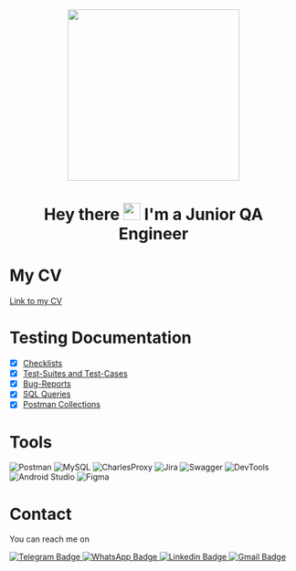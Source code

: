 

<div id="header" align="center">
  <img src="https://media.giphy.com/media/hpXdHPfFI5wTABdDx9/giphy.gif" width="300"/>
</div>

<div align="center">
<h1>
  Hey there
  <img src="https://media.giphy.com/media/hvRJCLFzcasrR4ia7z/giphy.gif" width="30px"/>
  I'm a Junior QA Engineer
</h1>
</div>


# My CV 
[Link to my CV](https://docs.google.com/document/d/179B9avmKXHhoN24HEL_N5tg2YIOzCQJifuJdAMLXhck/edit)


# Testing Documentation
+ [x] [Checklists]()
+ [x] [Test-Suites and Test-Cases]()
+ [x] [Bug-Reports]()
+ [x] [SQL Queries]()
+ [x] [Postman Collections]()
# Tools
![Postman](https://img.shields.io/badge/Postman-FF6C37?style=for-the-badge&logo=postman&logoColor=white)
![MySQL](https://img.shields.io/badge/mysql-%2300f.svg?style=for-the-badge&logo=mysql&logoColor=white)
![CharlesProxy](https://camo.githubusercontent.com/75709f6e7701525adf356038ac038efc11e75681852f87eaaab93ca16ce35610/68747470733a2f2f696d672e736869656c64732e696f2f62616467652f436861726c657350726f78792d3039303930393f7374796c653d666f722d7468652d6261646765266c6f676f3d636861726c657370726f7879266c6f676f436f6c6f723d386363346437)
![Jira](https://img.shields.io/badge/jira-%230A0FFF.svg?style=for-the-badge&logo=jira&logoColor=white)
![Swagger](https://img.shields.io/badge/-Swagger-%23Clojure?style=for-the-badge&logo=swagger&logoColor=white)
![DevTools](https://camo.githubusercontent.com/4b30119404617326ea1e1bc429da088f2d0acb4e49e11f87972e2487efb51dbe/68747470733a2f2f696d672e736869656c64732e696f2f62616467652f446576546f6f6c732d3039303930393f7374796c653d666f722d7468652d6261646765266c6f676f3d676f6f676c656368726f6d65266c6f676f436f6c6f723d323637346632)
![Android Studio](https://img.shields.io/badge/Android%20Studio-3DDC84.svg?style=for-the-badge&logo=android-studio&logoColor=white)
![Figma](https://img.shields.io/badge/figma-%23F24E1E.svg?style=for-the-badge&logo=figma&logoColor=white)


# Contact
You can reach me on
</div>
<div id="badges">
  <a href="https://t.me/solotona">
    <img src="https://img.shields.io/badge/Telegram-2CA5E0?style=for-the-badge&logo=telegram&logoColor=white" alt="Telegram Badge"/>
  </a>
  <a href="https://wa.me/79265727501">
    <img src="https://img.shields.io/badge/WhatsApp-25D366?style=for-the-badge&logo=whatsapp&logoColor=white" alt="WhatsApp Badge"/>
  </a>
  <a href="https://linkedin.com/in/natalia-solozhentseva-b589b86a">
    <img src="https://img.shields.io/badge/linkedin-%230077B5.svg?style=for-the-badge&logo=linkedin&logoColor=white" alt="Linkedin Badge"/>
  </a>
  <a href="mailto:jiok.kogoo@gmail.com">
    <img src="https://img.shields.io/badge/Gmail-D14836?style=for-the-badge&logo=gmail&logoColor=white" alt="Gmail Badge"/>
  </a>
</div>

